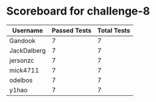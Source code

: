 # Scoreboard for challenge-8
| Username   | Passed Tests | Total Tests |
|------------|--------------|-------------|
| Gandook | 7 | 7 |
| JackDalberg | 7 | 7 |
| jersonzc | 7 | 7 |
| mick4711 | 7 | 7 |
| odelbos | 7 | 7 |
| y1hao | 7 | 7 |
